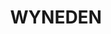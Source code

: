 ---
lastmod: '2025-04-06T06:05:20+00:00'
latitude: -28.499375
layout: suburb
longitude: 152.88504
postcode: '2474'
state: NSW
title: WYNEDEN
url: /nsw/wyneden/
---